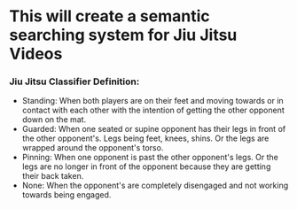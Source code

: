 # This will create a semantic searching system for Jiu Jitsu Videos
### Jiu Jitsu Classifier Definition:
- Standing: When both players are on their feet and moving towards or in contact with each other with the intention of getting the other opponent down on the mat.
- Guarded: When one seated or supine opponent has their legs in front of the other opponent's. Legs being feet, knees, shins. Or the legs are wrapped around the opponent's torso.
- Pinning: When one opponent is past the other opponent's legs. Or the legs are no longer in front of the opponent because they are getting their back taken.
- None: When the opponent's are completely disengaged and not working towards being engaged.
